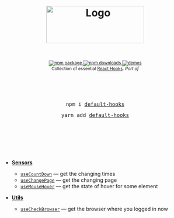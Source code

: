 <div align="center">
  <h1>
    <br/>
    <br/>
     <a href="https://github.com/Instagram-Clone-Coding">
    <img src="https://user-images.githubusercontent.com/69495129/179644403-e67e036e-94ea-492b-88eb-7cf667658b8a.png" alt="Logo" width=268 height=102>
  </a>
  </h1>
  <sup>
    <br />
    <br />
    <a href="https://www.npmjs.com/package/default-hooks">
       <img src="https://img.shields.io/npm/v/default-hooks.svg" alt="npm package" />
    </a>
    <a href="https://www.npmjs.com/package/default-hooks">
      <img src="https://img.shields.io/npm/dm/default-hooks.svg" alt="npm downloads" />
    </a>
    <a href="http://default-hooks.bigpicture.team/">
      <img src="https://img.shields.io/badge/demos-🚀-yellow.svg" alt="demos" />
    </a>
    <br />
    Collection of essential <a href="https://reactjs.org/docs/hooks-intro.html">React Hooks</a>.</em>
    <em>Port of</em> 
    <br />
  </sup>
  <br />
  <br />
  <br />
  <br />
  <pre>npm i <a href="https://www.npmjs.com/package/default-hooks">default-hooks</a></pre>
  <pre>yarn add <a href="https://www.npmjs.com/package/default-hooks">default-hooks</a></pre>
  <br />
  <br />
  <br />
  <br />
  <br />
</div>

- [**Sensors**](./docs/Sensors.md)

  - [`useCountDown`](./docs/useCountDown.md) &mdash; get the changing times
  - [`useChangePage`](./docs/useChangePage.md) &mdash; get the changing page
  - [`useMouseHover`](./docs/useMouseHover.md) &mdash; get the state of hover for some element

- [**Utils**](./docs/Utils.md)
  - [`useCheckBrowser`](./docs/useCheckBrowser.md) &mdash; get the browser where you logged in now
